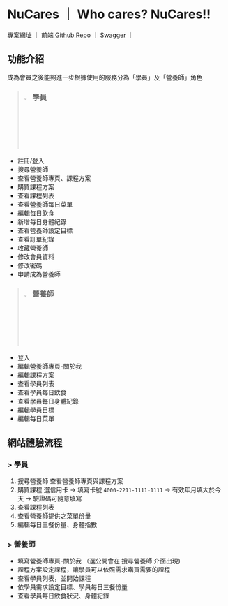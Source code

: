 # NuCares ｜ Who cares? NuCares!!
[專案網址](https://nu-cares.vercel.app) ｜ [前端 Github Repo](https://github.com/Annie-Peng/NuCares) ｜ [Swagger](https://nucares.top/swagger/index.html?url=/swagger/v1/swagger.json) ｜

## 功能介紹
成為會員之後能夠進一步根據使用的服務分為「學員」及「營養師」角色

>  ### <img src="https://nucares.top/readme/us.png" width="3%"> 學員
- 註冊/登入
- 搜尋營養師
- 查看營養師專頁、課程方案
- 購買課程方案
- 查看課程列表
- 查看營養師每日菜單
- 編輯每日飲食
- 新增每日身體紀錄
- 查看營養師設定目標
- 查看訂單紀錄
- 收藏營養師
- 修改會員資料
- 修改密碼
- 申請成為營養師

>  ### <img src="https://nucares.top/readme/nu.png" width="3%"> 營養師
- 登入
- 編輯營養師專頁-關於我
- 編輯課程方案
- 查看學員列表
- 查看學員每日飲食
- 查看學員每日身體紀錄
- 編輯學員目標
- 編輯每日菜單

## 網站體驗流程

### > 學員
1. 搜尋營養師 查看營養師專頁與課程方案
2. 購買課程
   選信用卡 -> 填寫卡號 ```4000-2211-1111-1111``` -> 有效年月填大於今天 -> 驗證碼可隨意填寫
3. 查看課程列表
4. 查看營養師提供之菜單份量
5. 編輯每日三餐份量、身體指數


### > 營養師
- 填寫營養師專頁-關於我 （選公開會在 搜尋營養師 介面出現)
- 課程方案設定課程，讓學員可以依照需求購買需要的課程
- 查看學員列表，並開始課程
- 依學員需求設定目標、學員每日三餐份量
- 查看學員每日飲食狀況、身體紀錄
